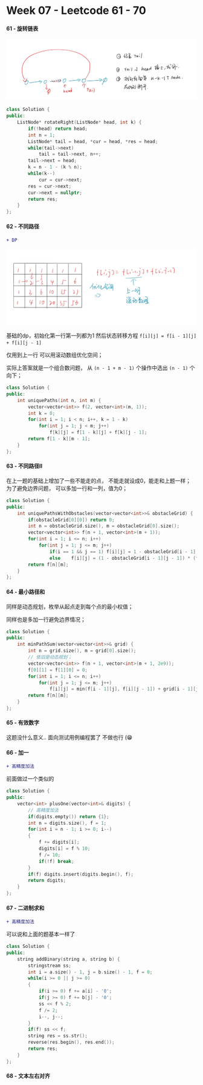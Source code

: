 <!--
 * @Description: 
 * @Versions: 
 * @Author: Vernon Cui
 * @Github: https://github.com/vernon97
 * @Date: 2020-11-27 16:49:09
 * @LastEditors: Vernon Cui
 * @LastEditTime: 2020-11-29 00:24:08
 * @FilePath: /Leetcode-notes/week07.md
-->
# Week 07 - Leetcode 61 - 70

#### 61 - 旋转链表

![avatar](figs/11.jpeg)

```cpp
class Solution {
public:
    ListNode* rotateRight(ListNode* head, int k) {
        if(!head) return head;
        int n = 1;
        ListNode* tail = head, *cur = head, *res = head;
        while(tail->next)
            tail = tail->next, n++;
        tail->next = head;
        k = n - 1 - (k % n);
        while(k--)
            cur = cur->next;
        res = cur->next;
        cur->next = nullptr;
        return res;
    }
};
```

#### 62 - 不同路径

```diff
+ DP
```

![avatar](figs/12.jpeg)

基础的dp，初始化第一行第一列都为1 然后状态转移方程 `f[i][j] = f[i - 1][j] + f[i][j - 1]`

仅用到上一行 可以用滚动数组优化空间；

实际上答案就是一个组合数问题， 从 `(n - 1 + m - 1)` 个操作中选出 `(n - 1)` 个向下；

```cpp
class Solution {
public:
    int uniquePaths(int n, int m) {
        vector<vector<int>> f(2, vector<int>(m, 1));
        int k = 0;
        for(int i = 1; i < n; i++, k = 1 - k)
            for(int j = 1; j < m; j++)
                f[k][j] = f[1 - k][j] + f[k][j - 1];
        return f[1 - k][m - 1];
    }
};
```

#### 63 - 不同路径II

在上一题的基础上增加了一些不能走的点， 不能走就设成0，能走和上题一样；
为了避免边界问题， 可以多加一行和一列，值为0；

```cpp
class Solution {
public:
    int uniquePathsWithObstacles(vector<vector<int>>& obstacleGrid) {
        if(obstacleGrid[0][0]) return 0;
        int n = obstacleGrid.size(), m = obstacleGrid[0].size();
        vector<vector<int>> f(n + 1, vector<int>(m + 1));
        for(int i = 1; i <= n; i++)
            for(int j = 1; j <= m; j++)
                if(i == 1 && j == 1) f[i][j] = 1 - obstacleGrid[i - 1][j - 1];
                else    f[i][j] = (1 - obstacleGrid[i - 1][j - 1]) * (f[i - 1][j] + f[i][j - 1]);
        return f[n][m]; 
    }
};
```

#### 64 - 最小路径和

同样是动态规划，枚举从起点走到每个点的最小权值；

同样也是多加一行避免边界情况；

```cpp
class Solution {
public:
    int minPathSum(vector<vector<int>>& grid) {
        int n = grid.size(), m = grid[0].size();
        // 依旧是动态规划；
        vector<vector<int>> f(n + 1, vector<int>(m + 1, 2e9));
        f[0][1] = f[1][0] = 0;
        for(int i = 1; i <= n; i++)
            for(int j = 1; j <= m; j++)
                f[i][j] = min(f[i - 1][j], f[i][j - 1]) + grid[i - 1][j - 1];
        return f[n][m];
    }
};
```

#### 65 - 有效数字

这题没什么意义.. 面向测试用例编程罢了 不做也行 (😁

#### 66 - 加一

```diff
+ 高精度加法
```

前面做过一个类似的

```cpp
class Solution {
public:
    vector<int> plusOne(vector<int>& digits) {
        // 高精度加法
        if(digits.empty()) return {1};
        int n = digits.size(), f = 1;
        for(int i = n - 1; i >= 0; i--)
        {
            f += digits[i];
            digits[i] = f % 10;
            f /= 10;
            if(!f) break;
        }
        if(f) digits.insert(digits.begin(), f);
        return digits;
    }
};
```

#### 67 - 二进制求和

```diff
+ 高精度加法
```

可以说和上面的题基本一样了

```cpp
class Solution {
public:
    string addBinary(string a, string b) {
        stringstream ss;
        int i = a.size() - 1, j = b.size() - 1, f = 0;
        while(i >= 0 || j >= 0)
        {
            if(i >= 0) f += a[i] - '0';
            if(j >= 0) f += b[j] - '0';
            ss << f % 2;
            f /= 2;
            i--, j--;
        }
        if(f) ss << f;
        string res = ss.str();
        reverse(res.begin(), res.end());
        return res;
    }
};
```

#### 68 - 文本左右对齐
